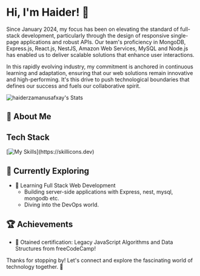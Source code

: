 # Hi, I'm Haider! 👋

Since January 2024, my focus has been on elevating the standard of full-stack development, particularly through the design of responsive single-page applications and robust APIs. Our team's proficiency in MongoDB, Express.js, React.js, NestJS, Amazon Web Services, MySQL and Node.js has enabled us to deliver scalable solutions that enhance user interactions.

In this rapidly evolving industry, my commitment is anchored in continuous learning and adaptation, ensuring that our web solutions remain innovative and high-performing. It's this drive to push technological boundaries that defines our success and fuels our collaborative spirit.

![haiderzamanusafxay's Stats](https://github-readme-stats.vercel.app/api?username=haiderzamanusafxay&theme=vue-dark&show_icons=true&hide_border=true&count_private=true)

## 🚀 About Me

## Tech Stack
[![My Skills](https://skillicons.dev/icons?i=js,html,css,bootstrap,react,tailwind,python,fastapi,express,aws,nest,gcp,git,docker,jquery,mysql,nginx,mongodb,)](https://skillicons.dev)

## 🌱 Currently Exploring

- 🚀 Learning Full Stack Web Development
  - Building server-side applications with Express, nest, mysql, mongodb etc.
  - Diving into the DevOps world.

 ## 🏆 Achievements

- 🌟 Otained certification: Legacy JavaScript Algorithms and Data Structures from freeCodeCamp!


Thanks for stopping by! Let's connect and explore the fascinating world of technology together. 🚀



<!--

Here are some ideas to get you started:

- 🔭 I’m currently working on ...
- 🌱 I’m currently learning ...
- 👯 I’m looking to collaborate on ...
- 🤔 I’m looking for help with ...
- 💬 Ask me about ...
- 📫 How to reach me: ...
- 😄 Pronouns: ...
- ⚡ Fun fact: ...
-->
